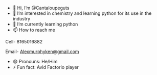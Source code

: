 - 👋 Hi, I’m @Cantaloupeguts
- 👀 I’m interested in chemistry and learning python for its use in the industry
- 🌱 I’m currently learning python
- 📫 How to reach me

Cell- 8165016882

Email-  Alexmurphyken@gmail.com
- 😄 Pronouns: He/Him
- ⚡ Fun fact: Avid Factorio player

<!---
Cantaloupeguts/Cantaloupeguts is a ✨ special ✨ repository because its `README.md` (this file) appears on your GitHub profile.
You can click the Preview link to take a look at your changes.
--->
